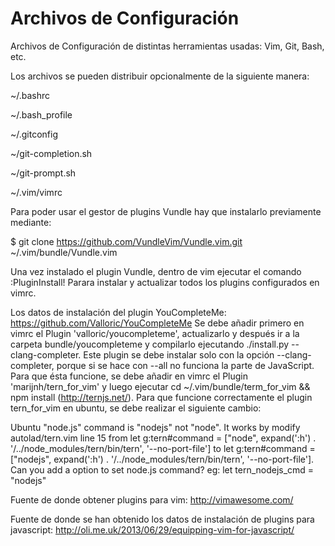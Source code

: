 # Archivos de Configuración
Archivos de Configuración de distintas herramientas usadas: Vim, Git, Bash, etc.

Los archivos se pueden distribuir opcionalmente de la siguiente manera:

~/.bashrc

~/.bash_profile

~/.gitconfig

~/git-completion.sh

~/git-prompt.sh

~/.vim/vimrc

Para poder usar el gestor de plugins Vundle hay que instalarlo previamente mediante:

$ git clone https://github.com/VundleVim/Vundle.vim.git ~/.vim/bundle/Vundle.vim

Una vez instalado el plugin Vundle, dentro de vim ejecutar el comando :PluginInstall! Parara instalar y actualizar todos los plugins configurados en vimrc.

Los datos de instalación del plugin YouCompleteMe: https://github.com/Valloric/YouCompleteMe
Se debe añadir primero en vimrc el Plugin 'valloric/youcompleteme', actualizarlo y después ir a la carpeta bundle/youcompleteme y compilarlo ejecutando ./install.py --clang-completer. Este plugin se debe instalar solo con la opción --clang-completer, porque si se hace con --all no funciona la parte de JavaScript. Para que ésta funcione, se debe añadir en vimrc el Plugin 'marijnh/tern_for_vim' y luego ejecutar cd ~/.vim/bundle/term_for_vim && npm install (http://ternjs.net/).
Para que funcione correctamente el plugin tern_for_vim en ubuntu, se debe realizar el siguiente cambio:

Ubuntu "node.js" command is "nodejs" not "node". It works by modify autolad/tern.vim line 15 from
let g:tern#command = ["node", expand(':h') . '/../node_modules/tern/bin/tern', '--no-port-file']
to
let g:tern#command = ["nodejs", expand(':h') . '/../node_modules/tern/bin/tern', '--no-port-file'].
Can you add a option to set node.js command?
eg: let tern_nodejs_cmd = "nodejs"


Fuente de donde obtener plugins para vim:
http://vimawesome.com/

Fuente de donde se han obtenido los datos de instalación de plugins para javascript: http://oli.me.uk/2013/06/29/equipping-vim-for-javascript/
